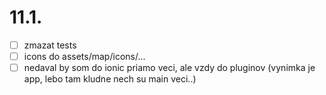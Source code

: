 # 11.1.
- [ ] zmazat tests
- [ ] icons do assets/map/icons/...
- [ ] nedaval by som do ionic priamo veci, ale vzdy do pluginov (vynimka je app, lebo tam kludne nech su main veci..)
